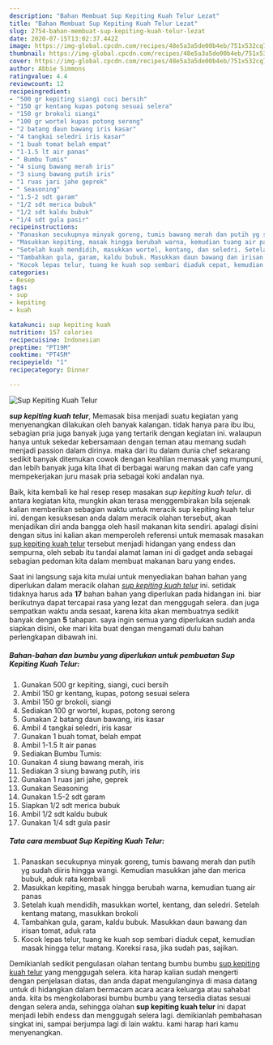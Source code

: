 ```yaml
---
description: "Bahan Membuat Sup Kepiting Kuah Telur Lezat"
title: "Bahan Membuat Sup Kepiting Kuah Telur Lezat"
slug: 2754-bahan-membuat-sup-kepiting-kuah-telur-lezat
date: 2020-07-15T13:02:37.442Z
image: https://img-global.cpcdn.com/recipes/48e5a3a5de00b4eb/751x532cq70/sup-kepiting-kuah-telur-foto-resep-utama.jpg
thumbnail: https://img-global.cpcdn.com/recipes/48e5a3a5de00b4eb/751x532cq70/sup-kepiting-kuah-telur-foto-resep-utama.jpg
cover: https://img-global.cpcdn.com/recipes/48e5a3a5de00b4eb/751x532cq70/sup-kepiting-kuah-telur-foto-resep-utama.jpg
author: Abbie Simmons
ratingvalue: 4.4
reviewcount: 12
recipeingredient:
- "500 gr kepiting siangi cuci bersih"
- "150 gr kentang kupas potong sesuai selera"
- "150 gr brokoli siangi"
- "100 gr wortel kupas potong serong"
- "2 batang daun bawang iris kasar"
- "4 tangkai seledri iris kasar"
- "1 buah tomat belah empat"
- "1-1.5 lt air panas"
- " Bumbu Tumis"
- "4 siung bawang merah iris"
- "3 siung bawang putih iris"
- "1 ruas jari jahe geprek"
- " Seasoning"
- "1.5-2 sdt garam"
- "1/2 sdt merica bubuk"
- "1/2 sdt kaldu bubuk"
- "1/4 sdt gula pasir"
recipeinstructions:
- "Panaskan secukupnya minyak goreng, tumis bawang merah dan putih yg sudah diiris hingga wangi. Kemudian masukkan jahe dan merica bubuk, aduk rata kembali"
- "Masukkan kepiting, masak hingga berubah warna, kemudian tuang air panas"
- "Setelah kuah mendidih, masukkan wortel, kentang, dan seledri. Setelah kentang matang, masukkan brokoli"
- "Tambahkan gula, garam, kaldu bubuk. Masukkan daun bawang dan irisan tomat, aduk rata"
- "Kocok lepas telur, tuang ke kuah sop sembari diaduk cepat, kemudian masak hingga telur matang. Koreksi rasa, jika sudah pas, sajikan."
categories:
- Resep
tags:
- sup
- kepiting
- kuah

katakunci: sup kepiting kuah 
nutrition: 157 calories
recipecuisine: Indonesian
preptime: "PT19M"
cooktime: "PT45M"
recipeyield: "1"
recipecategory: Dinner

---
```



![Sup Kepiting Kuah Telur](https://img-global.cpcdn.com/recipes/48e5a3a5de00b4eb/751x532cq70/sup-kepiting-kuah-telur-foto-resep-utama.jpg)

<b><i>sup kepiting kuah telur</i></b>, Memasak bisa menjadi suatu kegiatan yang menyenangkan dilakukan oleh banyak kalangan. tidak hanya para ibu ibu, sebagian pria juga banyak juga yang tertarik dengan kegiatan ini. walaupun hanya untuk sekedar kebersamaan dengan teman atau memang sudah menjadi passion dalam dirinya. maka dari itu dalam dunia chef sekarang sedikit banyak ditemukan cowok dengan keahlian memasak yang mumpuni, dan lebih banyak juga kita lihat di berbagai warung makan dan cafe yang mempekerjakan juru masak pria sebagai koki andalan nya.

Baik, kita kembali ke hal resep resep masakan <i>sup kepiting kuah telur</i>. di antara kegiatan kita, mungkin akan terasa menggembirakan bila sejenak kalian memberikan sebagian waktu untuk meracik sup kepiting kuah telur ini. dengan kesuksesan anda dalam meracik olahan tersebut, akan menjadikan diri anda bangga oleh hasil makanan kita sendiri. apalagi disini dengan situs ini kalian akan memperoleh referensi untuk memasak masakan <u>sup kepiting kuah telur</u> tersebut menjadi hidangan yang endess dan sempurna, oleh sebab itu tandai alamat laman ini di gadget anda sebagai sebagian pedoman kita dalam membuat makanan baru yang endes.




Saat ini langsung saja kita mulai untuk menyediakan bahan bahan yang diperlukan dalam meracik olahan <u><i>sup kepiting kuah telur</i></u> ini. setidak tidaknya harus ada <b>17</b> bahan bahan yang diperlukan pada hidangan ini. biar berikutnya dapat tercapai rasa yang lezat dan menggugah selera. dan juga sempatkan waktu anda sesaat, karena kita akan membuatnya sedikit banyak dengan <b>5</b> tahapan. saya ingin semua yang diperlukan sudah anda siapkan disini, oke mari kita buat dengan mengamati dulu bahan perlengkapan dibawah ini.

<!--inarticleads1-->

##### Bahan-bahan dan bumbu yang diperlukan untuk pembuatan Sup Kepiting Kuah Telur:

1. Gunakan 500 gr kepiting, siangi, cuci bersih
1. Ambil 150 gr kentang, kupas, potong sesuai selera
1. Ambil 150 gr brokoli, siangi
1. Sediakan 100 gr wortel, kupas, potong serong
1. Gunakan 2 batang daun bawang, iris kasar
1. Ambil 4 tangkai seledri, iris kasar
1. Gunakan 1 buah tomat, belah empat
1. Ambil 1-1.5 lt air panas
1. Sediakan  Bumbu Tumis:
1. Gunakan 4 siung bawang merah, iris
1. Sediakan 3 siung bawang putih, iris
1. Gunakan 1 ruas jari jahe, geprek
1. Gunakan  Seasoning
1. Gunakan 1.5-2 sdt garam
1. Siapkan 1/2 sdt merica bubuk
1. Ambil 1/2 sdt kaldu bubuk
1. Gunakan 1/4 sdt gula pasir




<!--inarticleads2-->

##### Tata cara membuat Sup Kepiting Kuah Telur:

1. Panaskan secukupnya minyak goreng, tumis bawang merah dan putih yg sudah diiris hingga wangi. Kemudian masukkan jahe dan merica bubuk, aduk rata kembali
1. Masukkan kepiting, masak hingga berubah warna, kemudian tuang air panas
1. Setelah kuah mendidih, masukkan wortel, kentang, dan seledri. Setelah kentang matang, masukkan brokoli
1. Tambahkan gula, garam, kaldu bubuk. Masukkan daun bawang dan irisan tomat, aduk rata
1. Kocok lepas telur, tuang ke kuah sop sembari diaduk cepat, kemudian masak hingga telur matang. Koreksi rasa, jika sudah pas, sajikan.




Demikianlah sedikit pengulasan olahan tentang bumbu bumbu <u>sup kepiting kuah telur</u> yang menggugah selera. kita harap kalian sudah mengerti dengan penjelasan diatas, dan anda dapat mengulanginya di masa datang untuk di hidangkan dalam bermacam acara acara keluarga atau sahabat anda. kita bs mengkolaborasi bumbu bumbu yang tersedia diatas sesuai dengan selera anda, sehingga olahan <b>sup kepiting kuah telur</b> ini dapat menjadi lebih endess dan menggugah selera lagi. demikianlah pembahasan singkat ini, sampai berjumpa lagi di lain waktu. kami harap hari kamu menyenangkan.
